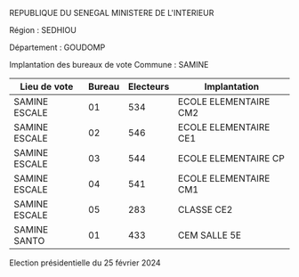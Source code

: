 REPUBLIQUE DU SENEGAL MINISTERE DE L'INTERIEUR

Région : SEDHIOU

Département : GOUDOMP

Implantation des bureaux de vote Commune : SAMINE

| Lieu de vote | Bureau | Electeurs | Implantation |
| - | - | - | - |
| SAMINE ESCALE | 01 | 534 | ECOLE ELEMENTAIRE CM2 |
| SAMINE ESCALE | 02 | 546 | ECOLE ELEMENTAIRE CE1 |
| SAMINE ESCALE | 03 | 544 | ECOLE ELEMENTAIRE CP |
| SAMINE ESCALE | 04 | 541 | ECOLE ELEMENTAIRE CM1 |
| SAMINE ESCALE | 05 | 283 | CLASSE CE2 |
| SAMINE SANTO | 01 | 433 | CEM SALLE 5E |

<!-- PageNumber="11/16" -->

Election présidentielle du 25 février 2024
